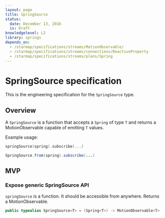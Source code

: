 ```yaml
---
layout: page
title: SpringSource
status:
  date: December 13, 2016
  is: Draft
knowledgelevel: L2
library: springs
depends_on:
  - /starmap/specifications/streams/MotionObservable/
  - /starmap/specifications/streams/connections/ReactiveProperty
  - /starmap/specifications/streams/plans/Spring
---
```


# SpringSource specification

This is the engineering specification for the `SpringSource` type.

## Overview

A `SpringSource` is a function that accepts a `Spring` of type `T` and returns a MotionObservable
capable of emitting `T` values.

Example usage:

```swift
springSource(spring).subscribe(...)
```

```java
SpringSource.from(spring).subscribe(...)
```

## MVP

### Expose generic SpringSource API

`springSource` is a function. It should be accessible from anywhere. Returns a MotionObservable.

```swift
public typealias SpringSource<T> = (Spring<T>) -> MotionObservable<T>
```
